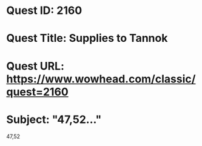 # Quest ID: 2160
# Quest Title: Supplies to Tannok
# Quest URL: https://www.wowhead.com/classic/quest=2160
# Subject: "47,52..."
47,52